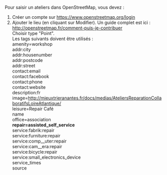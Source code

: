 
Pour saisir un ateliers dans OpenStreetMap, vous devez :<br/>
1. Créer un compte sur https://www.openstreetmap.org/login<br/>
2. Ajouter le lieu (en cliquant sur Modifier). Un guide complet est ici : http://openstreetmap.fr/comment-puis-je-contribuer<br/>
Choisir type "Point".<br/>
Les tags suivants doivent être utilisés :<br/>
			amenity=workshop<br/>
			addr:city<br/>
			addr:housenumber<br/>
			addr:postcode<br/>
			addr:street<br/>
			contact:email<br/>
			contact:facebook<br/>
			contact:phone<br/>
			contact:website<br/>
			description:fr<br/>
			image=http://mieuxtrieranantes.fr/docs/medias/AteliersReparationCollaboratifsLoireAtlantique/<br/>
			leisure=Repair Café<br/>
			name<br/>
			office=association<br/>
			<b>repair=assisted_self_service</b><br/>
			service:fabrik:repair<br/>
			service:furniture:repair<br/>
			service:comp__uter:repair<br/>
			service:cam__era:repair<br/>
			service:bicycle:repair<br/>
			service:small_electronics_device<br/>
			service_times<br/>
			source<br/>
